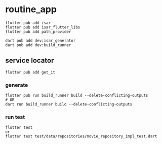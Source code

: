 # routine_app

```
flutter pub add isar
flutter pub add isar_flutter_libs
flutter pub add path_provider
```

```
dart pub add dev:isar_generator
dart pub add dev:build_runner
```

## service locator

```
flutter pub add get_it
```

### generate

```
flutter pub run build_runner build --delete-conflicting-outputs
# OR
dart run build_runner build --delete-conflicting-outputs
```

### run test

```
flutter test
or
flutter test test/data/repositories/movie_repository_impl_test.dart
```
